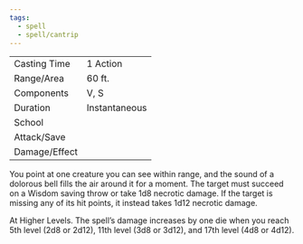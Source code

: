 ```yaml
---
tags:
  - spell
  - spell/cantrip
---
```


|               |               |
| ------------- | ------------- |
| Casting Time  | 1 Action      |
| Range/Area    | 60 ft.        |
| Components    | V, S          |
| Duration      | Instantaneous |
| School        |               |
| Attack/Save   |               |
| Damage/Effect |               |

You point at one creature you can see within range, and the sound of a dolorous bell fills the air around it for a moment. The target must succeed on a Wisdom saving throw or take 1d8 necrotic damage. If the target is missing any of its hit points, it instead takes 1d12 necrotic damage.

At Higher Levels. The spell’s damage increases by one die when you reach 5th level (2d8 or 2d12), 11th level (3d8 or 3d12), and 17th level (4d8 or 4d12).